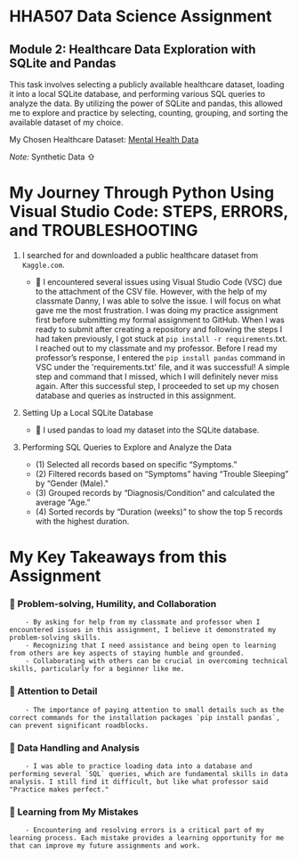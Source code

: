 # HHA507 Data Science Assignment
## Module 2: Healthcare Data Exploration with SQLite and Pandas

This task involves selecting a publicly available healthcare dataset, loading it into a local SQLite database, and performing various SQL queries to analyze the data. By utilizing the power of SQLite and pandas, this allowed me to explore and practice by selecting, counting, grouping, and sorting the available dataset of my choice.

My Chosen Healthcare Dataset: [Mental Health Data](/Users/raqsmacbookair/python/sqlite_dataexploration/mental_health_data.csv)

*Note:* Synthetic Data ⇧

# My Journey Through Python Using Visual Studio Code: STEPS, ERRORS, and TROUBLESHOOTING

1. I searched for and downloaded a public healthcare dataset from `Kaggle.com`.
    - 📌 I encountered several issues using Visual Studio Code (VSC) due to the attachment of the CSV file. However, with the help of my classmate Danny, I was able to solve the issue. I will focus on what gave me the most frustration. I was doing my practice assignment first before submitting my formal assignment to GitHub. When I was ready to submit after creating a repository and following the steps I had taken previously, I got stuck at `pip install -r requirements`.txt. I reached out to my classmate and my professor. Before I read my professor’s response, I entered the `pip install pandas` command in VSC under the 'requirements.txt' file, and it was successful! A simple step and command that I missed, which I will definitely never miss again. After this successful step, I proceeded to set up my chosen database and queries as instructed in this assignment.

2. Setting Up a Local SQLite Database
    - 📌 I used pandas to load my dataset into the SQLite database.

3. Performing SQL Queries to Explore and Analyze the Data
    - (1) Selected all records based on specific “Symptoms.”
    - (2) Filtered records based on “Symptoms” having “Trouble Sleeping” by “Gender (Male)."
    - (3) Grouped records by “Diagnosis/Condition” and calculated the average “Age.”
    - (4) Sorted records by “Duration (weeks)” to show the top 5 records with the highest duration.

# My Key Takeaways from this Assignment

### 📌 Problem-solving, Humility, and Collaboration
        - By asking for help from my classmate and professor when I encountered issues in this assignment, I believe it demonstrated my problem-solving skills.
        - Recognizing that I need assistance and being open to learning from others are key aspects of staying humble and grounded.
        - Collaborating with others can be crucial in overcoming technical skills, particularly for a beginner like me.

### 📌 Attention to Detail
        - The importance of paying attention to small details such as the correct commands for the installation packages `pip install pandas`, can prevent significant roadblocks.

### 📌 Data Handling and Analysis
        - I was able to practice loading data into a database and performing several `SQL` queries, which are fundamental skills in data analysis. I still find it difficult, but like what professor said "Practice makes perfect."

### 📌 Learning from My Mistakes
        - Encountering and resolving errors is a critical part of my learning process. Each mistake provides a learning opportunity for me that can improve my future assignments and work.
